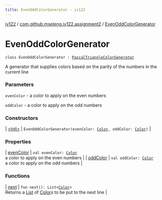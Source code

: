 ```yaml
---
title: EvenOddColorGenerator - iv122
---
```


[iv122](../../index.md) / [com.github.mseleng.iv122.assignment2](../index.md) / [EvenOddColorGenerator](.)

# EvenOddColorGenerator

`class EvenOddColorGenerator : `[`PascalTriangleColorGenerator`](../-pascal-triangle-color-generator/index.md)

A generator that supplies colors based on the parity of the numbers in the current line

### Parameters

`evenColor` - a color to apply on the even numbers

`oddColor` - a color to apply on the odd numbers

### Constructors

| [&lt;init&gt;](-init-.md) | `EvenOddColorGenerator(evenColor: `[`Color`](http://docs.oracle.com/javase/6/docs/api/java/awt/Color.html)`, oddColor: `[`Color`](http://docs.oracle.com/javase/6/docs/api/java/awt/Color.html)`)` |

### Properties

| [evenColor](even-color.md) | `val evenColor: `[`Color`](http://docs.oracle.com/javase/6/docs/api/java/awt/Color.html)<br>a color to apply on the even numbers |
| [oddColor](odd-color.md) | `val oddColor: `[`Color`](http://docs.oracle.com/javase/6/docs/api/java/awt/Color.html)<br>a color to apply on the odd numbers |

### Functions

| [next](next.md) | `fun next(): List<`[`Color`](http://docs.oracle.com/javase/6/docs/api/java/awt/Color.html)`>`<br>Returns a [List](#) of [Color](http://docs.oracle.com/javase/6/docs/api/java/awt/Color.html)s to be put to the next line |


